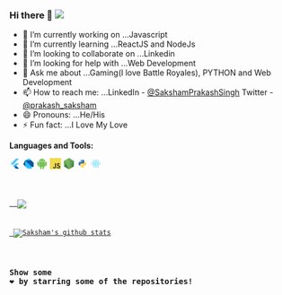 ### Hi there 👋 ![](https://komarev.com/ghpvc/?username=Saksham28599)




- 🔭 I’m currently working on ...Javascript
- 🌱 I’m currently learning ...ReactJS and NodeJs
- 👯 I’m looking to collaborate on ...Linkedin
- 🤔 I’m looking for help with ...Web Development
- 💬 Ask me about ...Gaming(I love Battle Royales), PYTHON and Web Development
- 📫 How to reach me: ...LinkedIn - [@SakshamPrakashSingh](https://www.linkedin.com/in/saksham-prakash-singh-95b8141b4/)   Twitter - [@prakash_saksham](https://twitter.com/prakash_saksham)
- 😄 Pronouns: ...He/His
- ⚡ Fun fact: ...I Love My Love

**Languages and Tools:**  

<code><img height="20" src="https://raw.githubusercontent.com/github/explore/80688e429a7d4ef2fca1e82350fe8e3517d3494d/topics/flutter/flutter.png"></code>
<code><img height="20" src="https://raw.githubusercontent.com/github/explore/80688e429a7d4ef2fca1e82350fe8e3517d3494d/topics/dart/dart.png"></code>
<code><img height="20" src="https://raw.githubusercontent.com/github/explore/80688e429a7d4ef2fca1e82350fe8e3517d3494d/topics/android/android.png"></code>
<code><img height="20" src="https://raw.githubusercontent.com/github/explore/80688e429a7d4ef2fca1e82350fe8e3517d3494d/topics/javascript/javascript.png"></code>
<code><img height="20" src="https://raw.githubusercontent.com/github/explore/80688e429a7d4ef2fca1e82350fe8e3517d3494d/topics/nodejs/nodejs.png"></code> 
<code><img height="20" src="https://raw.githubusercontent.com/github/explore/80688e429a7d4ef2fca1e82350fe8e3517d3494d/topics/python/python.png"></code>
<code><img height="20" src="https://raw.githubusercontent.com/github/explore/80688e429a7d4ef2fca1e82350fe8e3517d3494d/topics/react/react.png">

<a href="https://github.com/Saksham28599">
  <img align="center" src="https://github-readme-stats.vercel.app/api/top-langs/?username=Saksham28599&theme=dark&hide_langs_below=1&count_private=true" />
</a>
<a href="https://github.com/Saksham28599">
 <img align="center" src="https://github-readme-stats.vercel.app/api?username=Saksham28599&show_icons=true&theme=dracula&line_height=30&count_private=true" alt="Saksham's github stats"/>
</a>

### Show some ❤️ by starring some of the repositories!
